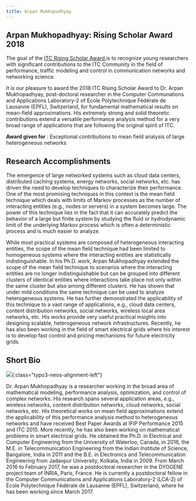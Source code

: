 ```yaml
---
title: Arpan Mukhopadhyay
---
```


## Arpan Mukhopadhyay: Rising Scholar Award 2018


The goal of the [ITC Rising Scholar Award ](../awards.html) is to recognize young researchers with significant contributions to the ITC Community in the field of performance, traffic modeling and control in communication networks and networking science.


It is our pleasure to award the 2018 ITC Rising Scholar Award to Dr. Arpan Mukhopadhyay, post-doctoral researcher in the Computer Communations and Applications Laboratory-2 of Ecole Polytechnique Fédérale de Lausanne (EPFL), Switzerland, for fundamental mathematical results on mean-field approximations. His extremely strong and solid theoretic contributions extend a versatile performance analysis method for a very broad range of applications that are following the original spirit of ITC.

**Award given for** : Exceptional contributions to mean field analysis of large heterogeneous networks

## Research Accomplishments

The emergence of large networked systems such as cloud data centers, distributed caching systems, energy networks, social networks, etc. has driven the need to develop techniques to characterize their performance. One of the most promising techniques in this context is the mean field technique which deals with limits of Markov processes as the number of interacting entities (e.g., nodes or servers) in a system becomes large. The power of this technique lies in the fact that it can accurately predict the behavior of a large but finite system by studying the fluid or hydrodynamic limit of the underlying Markov process which is often a deterministic process and is much easier to analyze.

While most practical systems are composed of heterogeneous interacting entities, the scope of the mean field technique had been limited to homogeneous systems where the interacting entities are statistically indistinguishable. In his Ph.D. work, Arpan Mukhopadhyay extended the scope of the mean field technique to scenarios where the interacting entities are no longer indistinguishable but can be grouped into different clusters of identical entities where interactions take place not only within the same cluster but also among different clusters. He has shown that under mild conditions the same technique can be used to analyze heterogeneous systems. He has further demonstrated the applicability of this technique to a vast range of applications, e.g., cloud data centers, content distribution networks, social networks, wireless local area networks, etc. His works provide very useful practical insights into designing scalable, heterogeneous network infrastructures. Recently, he has also been working in the field of smart electrical grids where his interest is to develop fast control and pricing mechanisms for future electricity grids.


## Short Bio

![]({{site.baseurl}}/assets/Persistent/arpan-156x155.jpeg){:class="typo3-neos-alignment-left"}

Dr. Arpan Mukhopadhyay is a researcher working in the broad area of mathematical modeling, performance analysis, optimization, and control of complex networks. His research spans several application areas, e.g., wireless networks, content distribution networks, cloud networks, social networks, etc. His theoretical works on mean field approximations extend the applicability of this performance analysis method to heterogeneous networks and have received Best Paper Awards at IFIP Performance 2015 and ITC 2015. More recently, he has also been working on mathematical problems in smart electrical grids. He obtained the Ph.D. in Electrical and Computer Engineering from the University of Waterloo, Canada, in 2016, the M.E. in Telecommunication Engineering from the Indian Institute of Science, Bangalore, India in 2011 and the B.E. in Electronics and Telecommunication Engineering from Jadavpur University, Kolkata, India in 2009. From March 2016 to February 2017, he was a postdoctoral researcher in the DYOGENE project team of INRIA, Paris, France. He is currently a postdoctoral fellow in the Computer Communications and Applications Laboratory-2 (LCA-2) of École Polytechnique Fédérale de Lausanne (EPFL), Switzerland, where he has been working since March 2017.
